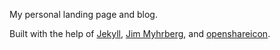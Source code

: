 [1]: http://jekyllrb.com/
[2]: jimmeh.me
[3]: http://www.shareaholic.com/openshareicon

My personal landing page and blog.

Built with the help of [Jekyll][1], [Jim Myhrberg][2], and [openshareicon][3].

